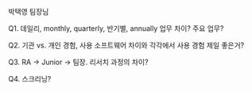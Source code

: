 박택영 팀장님

Q1. 데일리, monthly, quarterly, 반기별, annually 업무 차이? 주요 업무?

Q2. 기관 vs. 개인 경험, 사용 소프트웨어 차이와 각각에서 사용 경험 제일 좋은거?

Q3. RA -> Junior -> 팀장. 리서치 과정의 차이?

Q4. 스크리닝?

